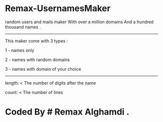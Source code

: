 # Remax-UsernamesMaker
random users and mails maker With over a million domains And a hundred thousand names .

------------------------------------------

This maker come with 3 types :

1 - names only 

2 - names with random domains 

3 - names with domain of your choice


------------------------------------------


length: < The number of digits after the name 

count: < The number of lines




Coded By # Remax Alghamdi .
============================
